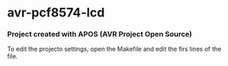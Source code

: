 
# avr-pcf8574-lcd 

### Project created with APOS (AVR Project Open Source)

To edit the projecto settings, open the Makefile and edit the firs lines of the file.